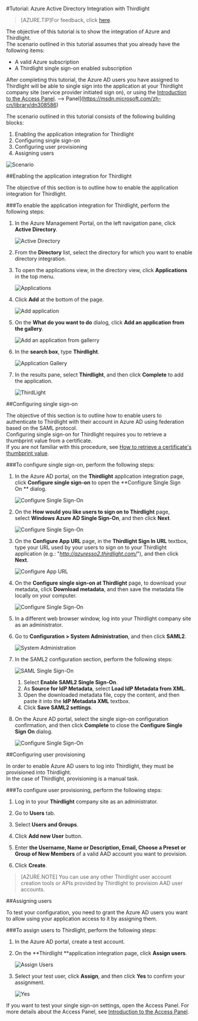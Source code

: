 <properties 
    pageTitle="Tutorial: Azure Active Directory Integration with Thirdlight | Windows Azure" 
    description="Learn how to use Thirdlight with Azure Active Directory to enable single sign-on, automated provisioning, and more!" 
    services="active-directory" 
    authors="markusvi"  
    documentationCenter="na" 
    manager="stevenpo"/>
<tags
	ms.service="active-directory"
	ms.date="10/22/2015"
	wacn.date=""/>

#Tutorial: Azure Active Directory Integration with Thirdlight
<!-- keep by customization: begin -->
>[AZURE.TIP]For feedback, click [here](http://go.microsoft.com/fwlink/?LinkId=529835).
<!-- keep by customization: end -->
<!-- keep by customization: end -->
  
The objective of this tutorial is to show the integration of Azure and Thirdlight.  
The scenario outlined in this tutorial assumes that you already have the following items:

-   A valid Azure subscription
-   A Thirdlight single sign-on enabled subscription
  
After completing this tutorial, the Azure AD users you have assigned to Thirdlight will be able to single sign into the application at your Thirdlight company site (service provider initiated sign on), or using the [Introduction to the Access <!-- keep by customization: begin --><!-- deleted by customization <!-- keep by customization: end --> Panel](/documentation/articles/active-directory-saas-access-panel-introduction). <!-- keep by customization: begin --> --><!-- keep by customization: begin --> Panel](https://msdn.microsoft.com/zh-cn/library/dn308586) <!-- keep by customization: end --><!-- keep by customization: end -->
  
The scenario outlined in this tutorial consists of the following building blocks:

1.  Enabling the application integration for Thirdlight
2.  Configuring single sign-on
3.  Configuring user provisioning
4.  Assigning users

![Scenario](./media/active-directory-saas-thirdlight-tutorial/IC805836.png "Scenario")

##Enabling the application integration for Thirdlight
  
The objective of this section is to outline how to enable the application integration for Thirdlight.

###To enable the application integration for Thirdlight, perform the following steps:

1.  In the Azure Management Portal, on the left navigation pane, click **Active Directory**.

    ![Active Directory](./media/active-directory-saas-thirdlight-tutorial/IC700993.png "Active Directory")

2.  From the **Directory** list, select the directory for which you want to enable directory integration.

3.  To open the applications view, in the directory view, click **Applications** in the top menu.

    ![Applications](./media/active-directory-saas-thirdlight-tutorial/IC700994.png "Applications")

4.  Click **Add** at the bottom of the page.

    ![Add application](./media/active-directory-saas-thirdlight-tutorial/IC749321.png "Add application")

5.  On the **What do you want to do** dialog, click **Add an application from the gallery**.

    ![Add an application from gallerry](./media/active-directory-saas-thirdlight-tutorial/IC749322.png "Add an application from gallerry")

6.  In the **search box**, type **Thirdlight**.

    ![Application Gallery](./media/active-directory-saas-thirdlight-tutorial/IC805837.png "Application Gallery")

7.  In the results pane, select **Thirdlight**, and then click **Complete** to add the application.

    ![ThirdLight](./media/active-directory-saas-thirdlight-tutorial/IC805838.png "ThirdLight")

##Configuring single sign-on
  
The objective of this section is to outline how to enable users to authenticate to Thirdlight with their account in Azure AD using federation based on the SAML protocol.  
Configuring single sign-on for Thirdlight requires you to retrieve a thumbprint value from a certificate.  
If you are not familiar with this procedure, see [How to retrieve a certificate's thumbprint value](http://youtu.be/YKQF266SAxI).

###To configure single sign-on, perform the following steps:

1.  In the Azure AD portal, on the **Thirdlight** application integration page, click **Configure single sign-on** to open the **Configure Single Sign On ** dialog.

    ![Configure Single Sign-On](./media/active-directory-saas-thirdlight-tutorial/IC805839.png "Configure Single Sign-On")

2.  On the **How would you like users to sign on to Thirdlight** page, select **Windows Azure AD Single Sign-On**, and then click **Next**.

    ![Configure Single Sign-On](./media/active-directory-saas-thirdlight-tutorial/IC805840.png "Configure Single Sign-On")

3.  On the **Configure App URL** page, in the **Thirdlight Sign In URL** textbox, type your URL used by your users to sign on to your Thirdlight application (e.g.: "*http://azuresso2.thirdlight.com/*"), and then click **Next**.

    ![Configure App URL](./media/active-directory-saas-thirdlight-tutorial/IC805841.png "Configure App URL")

4.  On the **Configure single sign-on at Thirdlight** page, to download your metadata, click **Download metadata**, and then save the metadata file locally on your computer.

    ![Configure Single Sign-On](./media/active-directory-saas-thirdlight-tutorial/IC805842.png "Configure Single Sign-On")

5.  In a different web browser window, log into your Thirdlight company site as an administrator.

6.  Go to **Configuration \> System Administration**, and then click **SAML2**.

    ![System Administration](./media/active-directory-saas-thirdlight-tutorial/IC805843.png "System Administration")

7.  In the SAML2 configuration section, perform the following steps:

    ![SAML Single Sign-On](./media/active-directory-saas-thirdlight-tutorial/IC805844.png "SAML Single Sign-On")

    1.  Select **Enable SAML2 Single Sign-On**.
    2.  As **Source for IdP Metadata**, select **Load IdP Metadata from XML**.
    3.  Open the downloaded metadata file, copy the content, and then paste it into the **IdP Metadata XML** textbox.
    4.  Click **Save SAML2 settings**.

8.  On the Azure AD portal, select the single sign-on configuration confirmation, and then click **Complete** to close the **Configure Single Sign On** dialog.

    ![Configure Single Sign-On](./media/active-directory-saas-thirdlight-tutorial/IC805845.png "Configure Single Sign-On")

##Configuring user provisioning
  
In order to enable Azure AD users to log into Thirdlight, they must be provisioned into Thirdlight.  
In the case of Thirdlight, provisioning is a manual task.

###To configure user provisioning, perform the following steps:

1.  Log in to your **Thirdlight** company site as an administrator.

2.  Go to **Users** tab.

3.  Select **Users and Groups**.

4.  Click **Add new User** button.

5.  Enter **the Username, Name or Description, Email, Choose a Preset or Group of New Members** of a valid AAD account you want to provision.

6.  Click **Create**.

>[AZURE.NOTE] You can use any other Thirdlight user account creation tools or APIs provided by Thirdlight to provision AAD user accounts.

##Assigning users
  
To test your configuration, you need to grant the Azure AD users you want to allow using your application access to it by assigning them.

###To assign users to Thirdlight, perform the following steps:

1.  In the Azure AD portal, create a test account.

2.  On the **Thirdlight **application integration page, click **Assign users**.

    ![Assign Users](./media/active-directory-saas-thirdlight-tutorial/IC805846.png "Assign Users")

3.  Select your test user, click **Assign**, and then click **Yes** to confirm your assignment.

    ![Yes](./media/active-directory-saas-thirdlight-tutorial/IC767830.png "Yes")
  
If you want to test your single sign-on settings, open the Access Panel. For more details about the Access Panel, see [Introduction to the Access Panel](/documentation/articles/active-directory-saas-access-panel-introduction).